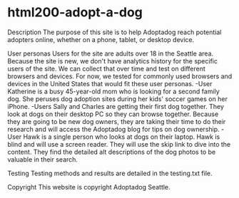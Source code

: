 # html200-adopt-a-dog

Description
The purpose of this site is to help Adoptadog reach potential adopters online, whether on a phone, tablet, or desktop device.

User personas
Users for the site are adults over 18 in the Seattle area. Because the site is new, we don't have analytics history for the specific users of the site. We can collect that over time and test on different browsers and devices. 
For now, we tested for commonly used browsers and devices in the United States that would fit these user personas.
-User Katherine is a busy 45-year-old mom who is looking for a second family dog. She peruses dog adoption sites during her kids' soccer games on her iPhone.
-Users Sally and Charles are getting their first dog together.
They look at dogs on their desktop PC so they can browse together. Because they are going to be new dog owners, they are taking their time to do their research and will access the Adoptadog blog for tips on dog ownership.
-User Hawk is a single person who looks at dogs on their laptop. Hawk is blind and will use a screen reader. 
They will use the skip link to dive into the content. They find the detailed alt descriptions of the dog photos to be valuable in their search.

Testing
Testing methods and results are detailed in the testing.txt file.

Copyright
This website is copyright Adoptadog Seattle.
